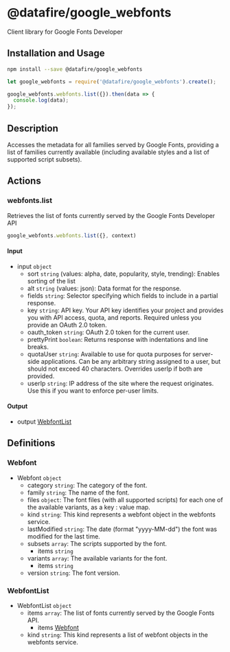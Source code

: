 # @datafire/google_webfonts

Client library for Google Fonts Developer

## Installation and Usage
```bash
npm install --save @datafire/google_webfonts
```
```js
let google_webfonts = require('@datafire/google_webfonts').create();

google_webfonts.webfonts.list({}).then(data => {
  console.log(data);
});
```

## Description

Accesses the metadata for all families served by Google Fonts, providing a list of families currently available (including available styles and a list of supported script subsets).

## Actions

### webfonts.list
Retrieves the list of fonts currently served by the Google Fonts Developer API


```js
google_webfonts.webfonts.list({}, context)
```

#### Input
* input `object`
  * sort `string` (values: alpha, date, popularity, style, trending): Enables sorting of the list
  * alt `string` (values: json): Data format for the response.
  * fields `string`: Selector specifying which fields to include in a partial response.
  * key `string`: API key. Your API key identifies your project and provides you with API access, quota, and reports. Required unless you provide an OAuth 2.0 token.
  * oauth_token `string`: OAuth 2.0 token for the current user.
  * prettyPrint `boolean`: Returns response with indentations and line breaks.
  * quotaUser `string`: Available to use for quota purposes for server-side applications. Can be any arbitrary string assigned to a user, but should not exceed 40 characters. Overrides userIp if both are provided.
  * userIp `string`: IP address of the site where the request originates. Use this if you want to enforce per-user limits.

#### Output
* output [WebfontList](#webfontlist)



## Definitions

### Webfont
* Webfont `object`
  * category `string`: The category of the font.
  * family `string`: The name of the font.
  * files `object`: The font files (with all supported scripts) for each one of the available variants, as a key : value map.
  * kind `string`: This kind represents a webfont object in the webfonts service.
  * lastModified `string`: The date (format "yyyy-MM-dd") the font was modified for the last time.
  * subsets `array`: The scripts supported by the font.
    * items `string`
  * variants `array`: The available variants for the font.
    * items `string`
  * version `string`: The font version.

### WebfontList
* WebfontList `object`
  * items `array`: The list of fonts currently served by the Google Fonts API.
    * items [Webfont](#webfont)
  * kind `string`: This kind represents a list of webfont objects in the webfonts service.


